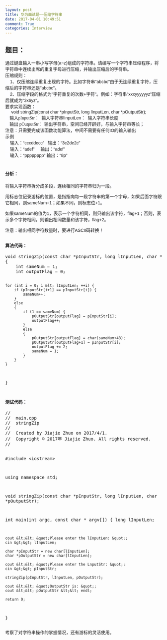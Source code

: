 ```yaml
---
layout: post
title: 华为面试题——压缩字符串
date: 2017-04-01 10:49:51
comment: True
categories: Interview
---
```



<h2>题目：</h2>
<p><span style="font-family:Arial,����; font-size:14px; background-color:rgb(253,253,255)">通过键盘输入一串小写字母(a~z)组成的字符串。请编写一个字符串压缩程序，将字符串中连续出席的重复字母进行压缩，并输出压缩后的字符串。</span><br style="margin:0px; padding:0px; font-family:Arial,����; font-size:14px; background-color:rgb(253,253,255)">
<span style="font-family:Arial,����; font-size:14px; background-color:rgb(253,253,255)">压缩规则：</span><br style="margin:0px; padding:0px; font-family:Arial,����; font-size:14px; background-color:rgb(253,253,255)">
<span style="font-family:Arial,����; font-size:14px; background-color:rgb(253,253,255)">&nbsp; &nbsp; 1、仅压缩连续重复出现的字符。比如字符串&quot;abcbc&quot;由于无连续重复字符，压缩后的字符串还是&quot;abcbc&quot;。</span><br style="margin:0px; padding:0px; font-family:Arial,����; font-size:14px; background-color:rgb(253,253,255)">
<span style="font-family:Arial,����; font-size:14px; background-color:rgb(253,253,255)">&nbsp; &nbsp; 2、压缩字段的&#26684;式为&quot;字符重复的次数&#43;字符&quot;。例如：字符串&quot;xxxyyyyyyz&quot;压缩后就成为&quot;3x6yz&quot;。</span><br style="margin:0px; padding:0px; font-family:Arial,����; font-size:14px; background-color:rgb(253,253,255)">
<span style="font-family:Arial,����; font-size:14px; background-color:rgb(253,253,255)">要求实现函数：&nbsp;</span><br style="margin:0px; padding:0px; font-family:Arial,����; font-size:14px; background-color:rgb(253,253,255)">
<span style="font-family:Arial,����; font-size:14px; background-color:rgb(253,253,255)">&nbsp; &nbsp; &nbsp;void stringZip(const char *pInputStr, long lInputLen, char *pOutputStr);</span><br style="margin:0px; padding:0px; font-family:Arial,����; font-size:14px; background-color:rgb(253,253,255)">
<span style="margin:0px; padding:0px; font-size:14px; background-color:rgb(253,253,255); font-family:&quot;Microsoft YaHei&quot;">&nbsp; &nbsp; 输入pInputStr</span><span style="font-family:Arial,����; font-size:14px; background-color:rgb(253,253,255)">： &nbsp;输入字符串lInputLen： &nbsp;输入字符串长度</span><br style="margin:0px; padding:0px; font-family:Arial,����; font-size:14px; background-color:rgb(253,253,255)">
<span style="margin:0px; padding:0px; font-size:14px; background-color:rgb(253,253,255); font-family:&quot;Microsoft YaHei&quot;">&nbsp; &nbsp; 输出 pOutputStr</span><span style="font-family:Arial,����; font-size:14px; background-color:rgb(253,253,255)">： 输出字符串，空间已经开辟好，与输入字符串等长；</span><br style="margin:0px; padding:0px; font-family:Arial,����; font-size:14px; background-color:rgb(253,253,255)">
<span style="margin:0px; padding:0px; font-size:14px; background-color:rgb(253,253,255); font-family:&quot;Microsoft YaHei&quot;">注意：</span><span style="font-family:Arial,����; font-size:14px; background-color:rgb(253,253,255)">只需要完成该函数功能算法，中间不需要有任何IO的输入输出</span><br style="margin:0px; padding:0px; font-family:Arial,����; font-size:14px; background-color:rgb(253,253,255)">
<span style="font-family:Arial,����; font-size:14px; background-color:rgb(253,253,255)">示例&nbsp;</span><br style="margin:0px; padding:0px; font-family:Arial,����; font-size:14px; background-color:rgb(253,253,255)">
<span style="font-family:Arial,����; font-size:14px; background-color:rgb(253,253,255)">&nbsp; &nbsp; 输入：“cccddecc” &nbsp; 输出：“3c2de2c”</span><br style="margin:0px; padding:0px; font-family:Arial,����; font-size:14px; background-color:rgb(253,253,255)">
<span style="font-family:Arial,����; font-size:14px; background-color:rgb(253,253,255)">&nbsp; &nbsp; 输入：“adef” &nbsp; &nbsp; 输出：“adef”</span><br style="margin:0px; padding:0px; font-family:Arial,����; font-size:14px; background-color:rgb(253,253,255)">
<span style="font-family:Arial,����; font-size:14px; background-color:rgb(253,253,255)">&nbsp; &nbsp; 输入：“pppppppp” 输出：“8p”</span><br>
</p>
<h1><span style="font-family:Arial,����; font-size:14px; background-color:rgb(253,253,255)">分析：</span></h1>
<p><span style="font-family:Arial,����"><span style="font-size:14px; background-color:rgb(253,253,255)">将输入字符串拆分成多段，连续相同的字符串归为一段。</span></span></p>
<p><span style="font-family:Arial,����"><span style="font-size:14px; background-color:rgb(253,253,255)">用标志位记录游标的位置，是指指向每一段字符串的第一个字母，如果后面字符跟它相同，则sameNum&#43;1；如果不同，则标志位&#43;1。</span></span></p>
<p><span style="font-family:Arial,����"><span style="font-size:14px; background-color:rgb(253,253,255)">如果sameNum的&#20540;为1，表示一个字符相同，则只输出该字符，flag&#43;1；否则，表示多个字符相同，则输出相同数量和该字符，flag&#43;2。</span></span></p>
<p><span style="font-family:Arial,����"><span style="font-size:14px; background-color:rgb(253,253,255)">注意：输出相同字符数量时，要进行ASCII码转换！</span></span></p>
<h2><span style="font-family:Arial,����"><span style="font-size:14px; background-color:rgb(253,253,255)">算法代码：</span></span></h2>
<p><span style="font-family:Arial,����"><span style="font-size:14px; background-color:rgb(253,253,255)"></span></span></p>
<pre code_snippet_id="2305856" snippet_file_name="blog_20170401_1_6604466"  code_snippet_id="2305856" snippet_file_name="blog_20170401_1_6604466" name="code" class="cpp">void stringZip(const char *pInputStr, long lInputLen, char *pOutputStr)
{
    int sameNum = 1;
    int outputFlag = 0;
    
    for (int i = 0; i &lt; lInputLen; ++i) {
        if (pInputStr[i+1] == pInputStr[i]) {
            sameNum++;
        }
        else
        {
            if (1 == sameNum) {
                pOutputStr[outputFlag] = pInputStr[i];
                outputFlag++;
            }
            else
            {
                pOutputStr[outputFlag] = char(sameNum+48);
                pOutputStr[outputFlag+1] = pInputStr[i];
                outputFlag += 2;
                sameNum = 1;
            }
        }
    }
}</pre>
<h2><span style="font-family:Arial,����"><span style="font-size:14px; background-color:rgb(253,253,255)">测试代码：</span></span></h2>
<p><span style="font-family:Arial,����"><span style="font-size:14px; background-color:rgb(253,253,255)"></span></span></p>
<pre code_snippet_id="2305856" snippet_file_name="blog_20170401_2_2939969"  code_snippet_id="2305856" snippet_file_name="blog_20170401_2_2939969" name="code" class="cpp">//
//  main.cpp
//  stringZip
//
//  Created by Jiajie Zhuo on 2017/4/1.
//  Copyright &copy; 2017年 Jiajie Zhuo. All rights reserved.
//

#include &lt;iostream&gt;

using namespace std;

void stringZip(const char *pInputStr, long lInputLen, char *pOutputStr);

int main(int argc, const char * argv[]) {
    long lInputLen;
    
    cout &lt;&lt; &quot;Please enter the lInputLen: &quot;;
    cin &gt;&gt; lInputLen;
    
    char *pInputStr = new char[lInputLen];
    char *pOutputStr = new char[lInputLen];
    
    cout &lt;&lt; &quot;Please enter the LnputStr: &quot;;
    cin &gt;&gt; pInputStr;
    
    stringZip(pInputStr, lInputLen, pOutputStr);
    
    cout &lt;&lt; &quot;OutputStr is: &quot;;
    cout &lt;&lt; pOutputStr &lt;&lt; endl;
   
    return 0;
}</pre>
<p>考察了对字符串操作的掌握情况，还有游标的灵活使用。</p>
